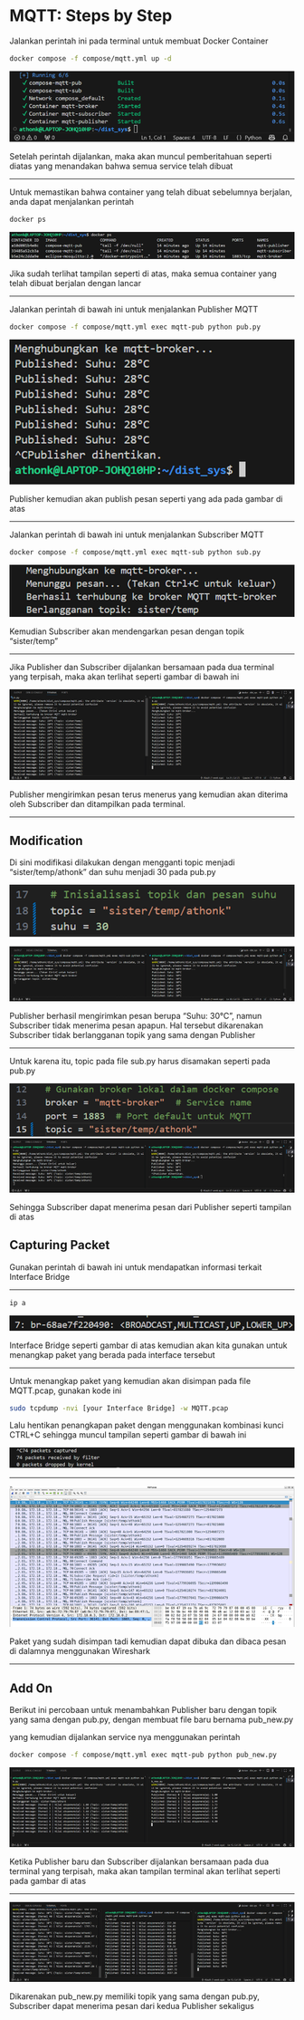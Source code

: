 # MQTT: Steps by Step
Jalankan perintah ini pada terminal untuk membuat Docker Container 

```bash
docker compose -f compose/mqtt.yml up -d
```
![Compose MQTT](/Assets/Compose_MQTT.png)

Setelah perintah dijalankan, maka akan muncul pemberitahuan seperti diatas yang menandakan bahwa semua service telah dibuat

- - -

Untuk memastikan bahwa container yang telah dibuat sebelumnya berjalan, anda dapat menjalankan perintah

```bash
docker ps
```
![Prose Container MQTT](/Assets/Proses.png)

Jika sudah terlihat tampilan seperti di atas, maka semua container yang telah dibuat berjalan dengan lancar

- - -

Jalankan perintah di bawah ini untuk menjalankan Publisher MQTT

```bash
docker compose -f compose/mqtt.yml exec mqtt-pub python pub.py
```

![Publisher MQTT](/Assets/Pub_MQTT.png)

Publisher kemudian akan publish pesan seperti yang ada pada gambar di atas

- - -

Jalankan perintah di bawah ini untuk menjalankan Subscriber MQTT

```bash
docker compose -f compose/mqtt.yml exec mqtt-sub python sub.py
```

![Subscriber MQTT](/Assets/Sub_MQTT.png)

Kemudian Subscriber akan mendengarkan pesan dengan topik “sister/temp”

- - -

Jika Publisher dan Subscriber dijalankan bersamaan pada dua terminal yang terpisah, maka akan terlihat seperti gambar di bawah ini

![](/Assets/Tampilan.png)

Publisher mengirimkan pesan terus menerus yang kemudian akan diterima oleh Subscriber dan ditampilkan pada terminal.
- - -
## Modification
Di sini modifikasi dilakukan dengan mengganti topic menjadi “sister/temp/athonk” dan suhu menjadi 30 pada pub.py

![](/Assets/Mod.png)

![](/Assets/Sub_Mod.png)

Publisher berhasil mengirimkan pesan berupa “Suhu: 30℃”, namun Subscriber tidak menerima pesan apapun. Hal tersebut dikarenakan Subscriber tidak berlangganan topik yang sama dengan Publisher
- - -

Untuk karena itu, topic pada file sub.py harus disamakan seperti pada pub.py

![](/Assets/Mod_topic.png)
![](/Assets/Mod_sub.png)

Sehingga Subscriber dapat menerima pesan dari Publisher seperti tampilan di atas

## Capturing Packet
Gunakan perintah di bawah ini untuk mendapatkan informasi terkait Interface Bridge
- - -

```bash
ip a
```

![](/Assets/Interface_Bridge.png)

Interface Bridge seperti gambar di atas kemudian akan kita gunakan untuk menangkap paket yang berada pada interface tersebut
- - -
Untuk menangkap paket yang kemudian akan disimpan pada file MQTT.pcap, gunakan kode ini
```bash
sudo tcpdump -nvi [your Interface Bridge] -w MQTT.pcap
```
Lalu hentikan penangkapan paket dengan menggunakan kombinasi kunci CTRL+C sehingga muncul tampilan seperti gambar di bawah ini

![](/Assets/Packet_capt.png)
- - -

![](/Assets/wireshark.png)

Paket yang sudah disimpan tadi kemudian dapat dibuka dan dibaca pesan di dalamnya menggunakan Wireshark

- - -
## Add On
Berikut ini percobaan untuk menambahkan Publisher baru dengan topik yang sama dengan pub.py, dengan membuat file baru bernama pub_new.py 

yang kemudian dijalankan service nya menggunakan perintah

```bash
docker compose -f compose/mqtt.yml exec mqtt-pub python pub_new.py
```
![](/Assets/Pub_New_MQTT.png)

Ketika Publisher baru dan Subscriber dijalankan bersamaan pada dua terminal yang terpisah, maka akan tampilan terminal akan terlihat seperti pada gambar di atas
- - -

![](/Assets/Sub_New_MQTT.png)

Dikarenakan pub_new.py memiliki topik yang sama dengan pub.py, Subscriber dapat menerima pesan dari kedua Publisher sekaligus